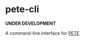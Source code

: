 # pete-cli

__UNDER DEVELOPMENT__

A command-line interface for [PETE](https://github.com/pete-tpl/pete-core)
